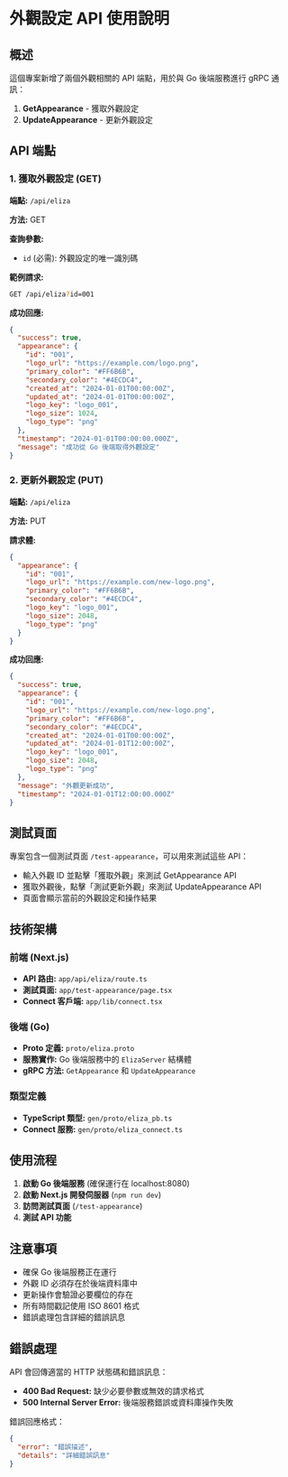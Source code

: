 # 外觀設定 API 使用說明

## 概述

這個專案新增了兩個外觀相關的 API 端點，用於與 Go 後端服務進行 gRPC 通訊：

1. **GetAppearance** - 獲取外觀設定
2. **UpdateAppearance** - 更新外觀設定

## API 端點

### 1. 獲取外觀設定 (GET)

**端點:** `/api/eliza`

**方法:** GET

**查詢參數:**
- `id` (必需): 外觀設定的唯一識別碼

**範例請求:**
```bash
GET /api/eliza?id=001
```

**成功回應:**
```json
{
  "success": true,
  "appearance": {
    "id": "001",
    "logo_url": "https://example.com/logo.png",
    "primary_color": "#FF6B6B",
    "secondary_color": "#4ECDC4",
    "created_at": "2024-01-01T00:00:00Z",
    "updated_at": "2024-01-01T00:00:00Z",
    "logo_key": "logo_001",
    "logo_size": 1024,
    "logo_type": "png"
  },
  "timestamp": "2024-01-01T00:00:00.000Z",
  "message": "成功從 Go 後端取得外觀設定"
}
```

### 2. 更新外觀設定 (PUT)

**端點:** `/api/eliza`

**方法:** PUT

**請求體:**
```json
{
  "appearance": {
    "id": "001",
    "logo_url": "https://example.com/new-logo.png",
    "primary_color": "#FF6B6B",
    "secondary_color": "#4ECDC4",
    "logo_key": "logo_001",
    "logo_size": 2048,
    "logo_type": "png"
  }
}
```

**成功回應:**
```json
{
  "success": true,
  "appearance": {
    "id": "001",
    "logo_url": "https://example.com/new-logo.png",
    "primary_color": "#FF6B6B",
    "secondary_color": "#4ECDC4",
    "created_at": "2024-01-01T00:00:00Z",
    "updated_at": "2024-01-01T12:00:00Z",
    "logo_key": "logo_001",
    "logo_size": 2048,
    "logo_type": "png"
  },
  "message": "外觀更新成功",
  "timestamp": "2024-01-01T12:00:00.000Z"
}
```

## 測試頁面

專案包含一個測試頁面 `/test-appearance`，可以用來測試這些 API：

- 輸入外觀 ID 並點擊「獲取外觀」來測試 GetAppearance API
- 獲取外觀後，點擊「測試更新外觀」來測試 UpdateAppearance API
- 頁面會顯示當前的外觀設定和操作結果

## 技術架構

### 前端 (Next.js)
- **API 路由:** `app/api/eliza/route.ts`
- **測試頁面:** `app/test-appearance/page.tsx`
- **Connect 客戶端:** `app/lib/connect.tsx`

### 後端 (Go)
- **Proto 定義:** `proto/eliza.proto`
- **服務實作:** Go 後端服務中的 `ElizaServer` 結構體
- **gRPC 方法:** `GetAppearance` 和 `UpdateAppearance`

### 類型定義
- **TypeScript 類型:** `gen/proto/eliza_pb.ts`
- **Connect 服務:** `gen/proto/eliza_connect.ts`

## 使用流程

1. **啟動 Go 後端服務** (確保運行在 localhost:8080)
2. **啟動 Next.js 開發伺服器** (`npm run dev`)
3. **訪問測試頁面** (`/test-appearance`)
4. **測試 API 功能**

## 注意事項

- 確保 Go 後端服務正在運行
- 外觀 ID 必須存在於後端資料庫中
- 更新操作會驗證必要欄位的存在
- 所有時間戳記使用 ISO 8601 格式
- 錯誤處理包含詳細的錯誤訊息

## 錯誤處理

API 會回傳適當的 HTTP 狀態碼和錯誤訊息：

- **400 Bad Request:** 缺少必要參數或無效的請求格式
- **500 Internal Server Error:** 後端服務錯誤或資料庫操作失敗

錯誤回應格式：
```json
{
  "error": "錯誤描述",
  "details": "詳細錯誤訊息"
}
```
